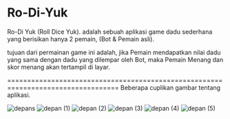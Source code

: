 # Ro-Di-Yuk

Ro-Di Yuk (Roll Dice Yuk). adalah sebuah aplikasi game dadu sederhana yang berisikan hanya 2 pemain, (Bot & Pemain asli). 

tujuan dari permainan game ini adalah, jika Pemain mendapatkan nilai dadu yang sama dengan dadu yang dilempar oleh Bot, maka Pemain Menang
dan skor menang akan tertampil di layar.

==================================================================================
Beberapa cuplikan gambar tentang aplikasi.

![depans](https://user-images.githubusercontent.com/63692319/132039552-14afa853-6e27-4100-85d1-a362894bfac5.jpg)
![depan (1)](https://user-images.githubusercontent.com/63692319/132039167-2645b4a7-b529-4363-98aa-0728d6b21610.jpg)
![depan (2)](https://user-images.githubusercontent.com/63692319/132039786-28d7c31d-f190-4a03-b502-ec0a1bb77e0a.jpg)
![depan (3)](https://user-images.githubusercontent.com/63692319/132040186-a687739b-9c0f-4abc-a0ef-b5be64592d99.jpg)
![depan (4)](https://user-images.githubusercontent.com/63692319/132040356-d561f38b-2b63-48e3-801c-e572307df8a8.jpg)
![depan (5)](https://user-images.githubusercontent.com/63692319/132040522-13642ac1-403a-4edd-b786-0b34e4f7d7a9.jpg)







